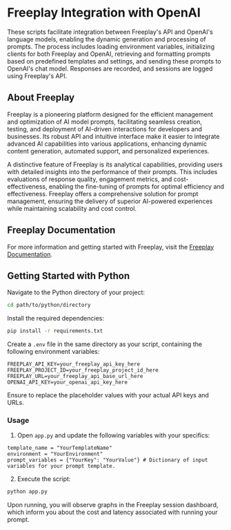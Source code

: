 # Freeplay Integration with OpenAI

These scripts facilitate integration between Freeplay's API and OpenAI's language models, enabling the dynamic generation and processing of prompts. The process includes loading environment variables, initializing clients for both Freeplay and OpenAI, retrieving and formatting prompts based on predefined templates and settings, and sending these prompts to OpenAI's chat model. Responses are recorded, and sessions are logged using Freeplay's API.

## About Freeplay

Freeplay is a pioneering platform designed for the efficient management and optimization of AI model prompts, facilitating seamless creation, testing, and deployment of AI-driven interactions for developers and businesses. Its robust API and intuitive interface make it easier to integrate advanced AI capabilities into various applications, enhancing dynamic content generation, automated support, and personalized experiences.

A distinctive feature of Freeplay is its analytical capabilities, providing users with detailed insights into the performance of their prompts. This includes evaluations of response quality, engagement metrics, and cost-effectiveness, enabling the fine-tuning of prompts for optimal efficiency and effectiveness. Freeplay offers a comprehensive solution for prompt management, ensuring the delivery of superior AI-powered experiences while maintaining scalability and cost control.

## Freeplay Documentation

For more information and getting started with Freeplay, visit the [Freeplay Documentation](https://docs.freeplay.ai/docs/getting-started).

## Getting Started with Python

Navigate to the Python directory of your project:

```bash
cd path/to/python/directory
```

Install the required dependencies:

```bash
pip install -r requirements.txt
```

Create a `.env` file in the same directory as your script, containing the following environment variables:

```plaintext
FREEPLAY_API_KEY=your_freeplay_api_key_here
FREEPLAY_PROJECT_ID=your_freeplay_project_id_here
FREEPLAY_URL=your_freeplay_api_base_url_here
OPENAI_API_KEY=your_openai_api_key_here
```

Ensure to replace the placeholder values with your actual API keys and URLs.

### Usage

1. Open `app.py` and update the following variables with your specifics:

```plaintext
template_name = "YourTemplateName"
environment = "YourEnvironment"
prompt_variables = {"YourKey": "YourValue"} # Dictionary of input variables for your prompt template.
```

2. Execute the script:

```bash
python app.py
```

Upon running, you will observe graphs in the Freeplay session dashboard, which inform you about the cost and latency associated with running your prompt.
